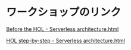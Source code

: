 ﻿# ワークショップのリンク
[Before the HOL - Serverless architecture.html](https://cloudworkshop.blob.core.windows.net/serverless-architecture/Hands-on%20lab/Before%20the%20HOL%20-%20Serverless%20architecture.html)

[HOL step-by-step - Serverless architecture.html](https://cloudworkshop.blob.core.windows.net/serverless-architecture/Hands-on%20lab/HOL%20step-by-step%20-%20Serverless%20architecture.html)

